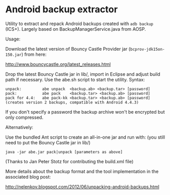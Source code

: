Android backup extractor
========================

Utility to extract and repack Android backups created with ```adb backup``` (ICS+). 
Largely based on BackupManagerService.java from AOSP. 

Usage: 

Download the latest version of Bouncy Castle Provider jar 
(```bcprov-jdk15on-150.jar```) from here:

http://www.bouncycastle.org/latest_releases.html

Drop the latest Bouncy Castle jar in lib/, import in Eclipse and adjust 
build path if necessary. Use the abe.sh script to start the utility. 
Syntax: 

	unpack:	        abe unpack  <backup.ab> <backup.tar> [password]
	pack:	        abe pack    <backup.tar> <backup.ab> [password]
	pack for 4.4:	abe pack-kk <backup.tar> <backup.ab> [password]
    (creates version 2 backups, compatible with Android 4.4.3)

If you don't specify a password the backup archive won't be encrypted but 
only compressed. 

Alternatively: 

Use the bundled Ant script to create an all-in-one jar and run with: 
(you still need to put the Bouncy Castle jar in lib/)

```java -jar abe.jar pack|unpack [parameters as above]```

(Thanks to Jan Peter Stotz for contributing the build.xml file)

More details about the backup format and the tool implementation in the 
associated blog post: 

http://nelenkov.blogspot.com/2012/06/unpacking-android-backups.html


